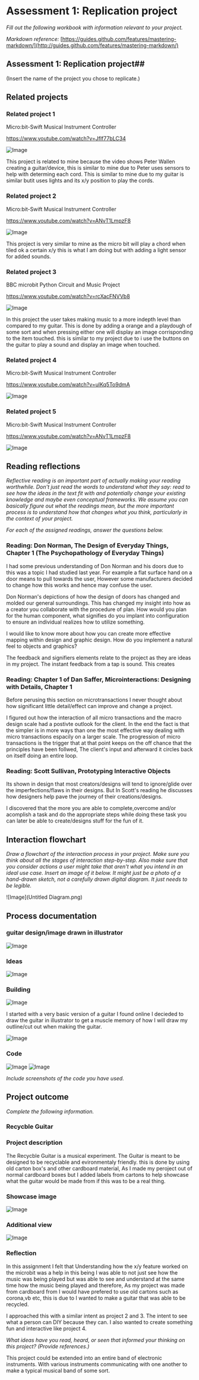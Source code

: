 # Assessment 1: Replication project

*Fill out the following workbook with information relevant to your project.*

*Markdown reference:* [https://guides.github.com/features/mastering-markdown/](http://guides.github.com/features/mastering-markdown/)

## Assessment 1: Replication project##
(Insert the name of the project you chose to replicate.)

## Related projects ##

### Related project 1 ###
Micro:bit-Swift Musical Instrument Controller

https://www.youtube.com/watch?v=Jflf77bLC34

![Image](missingimage.png)

This project is related to mine because the video shows Peter Wallen creating a guitar/device, this is similar to mine due to Peter uses sensors to help with determing each cord. This is similar to mine due to my guitar is similar butit uses lights and its x/y position to play the cords.


### Related project 2 ###
Micro:bit-Swift Musical Instrument Controller

https://www.youtube.com/watch?v=ANvT1LmpzF8

![Image](missingimage.png)

This project is very similar to mine as the micro bit will play a chord when tiled ok a certain x/y this is what I am doing but with adding a light sensor for added sounds.


### Related project 3 ###
BBC microbit Python Circuit and Music Project

https://www.youtube.com/watch?v=rcXacFNVVb8

![Image](missingimage.png)

In this project the user takes making music to a more indepth level than compared to my guitar. This is done by adding a orange and a playdough of some sort and when pressing either one will display an image corrisponding to the item touched. this is similar to my project due to i use the buttons on the guitar to play a sound and display an image when touched.


### Related project 4 ###
Micro:bit-Swift Musical Instrument Controller

https://www.youtube.com/watch?v=ulKq5To9dmA

![Image](missingimage.png)


### Related project 5 ###
Micro:bit-Swift Musical Instrument Controller

https://www.youtube.com/watch?v=ANvT1LmpzF8

![Image](missingimage.png)


## Reading reflections ##
*Reflective reading is an important part of actually making your reading worthwhile. Don't just read the words to understand what they say: read to see how the ideas in the text fit with and potentially change your existing knowledge and maybe even conceptual frameworks. We assume you can basically figure out what the readings mean, but the more important process is to understand how that changes what you think, particularly in the context of your project.*

*For each of the assigned readings, answer the questions below.*

### Reading: Don Norman, The Design of Everyday Things, Chapter 1 (The Psychopathology of Everyday Things) ###
I had some previous understanding of Don Norman and his doors due to this was a topic I had studied last year. For example a flat surface hand on a door means to pull towards the user, However some manufacturers decided to change how this works and hence may confuse the user.

Don Norman's depictions of how the design of doors has changed and molded our general surroundings. This has changed my insight into how as a creator you collaborate with the procedure of plan. How would you plan for the human component, what signifies do you implant into configuration to ensure an individual realizes how to utilize something.

I would like to know more about how you can create more effective mapping within design and graphic design. How do you implement a natural feel to objects and graphics?

The feedback and signifiers elements relate to the project as they are ideas in my project. The instant feedback from a tap is sound. This creates


### Reading: Chapter 1 of Dan Saffer, Microinteractions: Designing with Details, Chapter 1 ###

Before perusing this section on microtransactions I never thought about how significant little detail/effect can improve and change a project.

I figured out how the interaction of all micro transactions and the macro design scale had a postivte outlook for the client. In the end the fact is that the simpler is in more ways than one the most effective way dealing with micro transactions espacily on a larger scale.
 The progression of  micro transactions is the trigger that at that point keeps on the off chance that the principles have been follwed, The client's input and afterward it circles back on itself doing an entire loop.

### Reading: Scott Sullivan, Prototyping Interactive Objects ###

Its shown in design that most creators/designs will tend to ignore/glide over the imperfections/flaws in their designs. But In Scott's reading he discusses how designers help pave the journey of their creations/designs.

I discovered that the more you are able to complete,overcome and/or acomplish a task and do the appropriate steps while doing these task you can later be able to create/designs stuff for the fun of it.

## Interaction flowchart ##

*Draw a flowchart of the interaction process in your project. Make sure you think about all the stages of interaction step-by-step. Also make sure that you consider actions a user might take that aren't what you intend in an ideal use case. Insert an image of it below. It might just be a photo of a hand-drawn sketch, not a carefully drawn digital diagram. It just needs to be legible.*

![Image](Untitled Diagram.png)

## Process documentation

### guitar design/image drawn in illustrator ###
![Image](1701QCA-Assessment1/replicationproject/replication.md/guitar.jpg)

### Ideas ###
![Image](1701QCA-Assessment1/replicationproject/replication.md/Alcohol_Heineken-JPEG-body-edit.png)


### Building ###
![Image](IMG_6827.jpg)

I started with a very basic version of a guitar I found online I decieded to draw the guitar in illustrator to get a muscle memory of how I will draw my outline/cut out when making the guitar.


![Image](1701QCA-Assessment1/replicationproject/replication.md/IMG_6828.jpg)


### Code ###
![Image](1701QCA-Assessment1/replicationproject/replication.md/code.png)
![Image](1701QCA-Assessment1/replicationproject/replication.md/whole.png)

*Include screenshots of the code you have used.*

## Project outcome ##

*Complete the following information.*

### Recycble Guitar ###

### Project description ###

The Recycble Guitar is a musical experiment. The Guitar is meant to be designed to be recyclable and evironmentaly friendly. this is done by using old carton box's and other cardboard material, As I made my peroject out of normal cardboard boxes but I added labels from cartons to help showcase what the guitar would be made from if this was to be a real thing.

### Showcase image ###


![Image](1701QCA-Assessment1/replicationproject/replication.md/IMG_6828.jpg)

### Additional view ###


![Image](1701QCA-Assessment1/replicationproject/replication.md/IMG_6829.jpg)

### Reflection ###

In this assignment I felt that Understanding how the x/y feature worked on the microbit was a help in this being I was able to not just see how the music was being played but was able to see and understand at the same time how the music being played and therefore, As my project was made from cardboard from I would have prefered to use old cartons such as corona,vb etc, this is due to I wanted to make a guitar that was able to be recycled.

I approached this with a similar intent as project 2 and 3. The intent to see what a person can DIY because they can. I also wanted to create something fun and interactive like project 4.


*What ideas have you read, heard, or seen that informed your thinking on this project? (Provide references.)*

This project could be extended into an entire band of electronic instruments. With various instruments communicating with one another to make a typical musical band of some sort.
